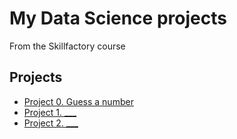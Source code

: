 # My Data Science projects

From the Skillfactory course

## Projects

* [Project 0. Guess a number](https://github.com/ZeAnalyst/firsthublessns/tree/main/project_0)
* [Project 1. ___](___)
* [Project 2. ___](___)

